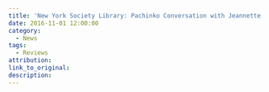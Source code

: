 ```yaml
---
title: 'New York Society Library: Pachinko Conversation with Jeannette Watson Sanger and Min Jin Lee (Video)'
date: 2016-11-01 12:00:00
category:
  - News
tags:
  - Reviews
attribution:
link_to_original:
description:
---
```

